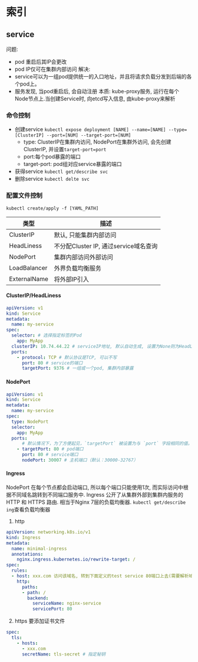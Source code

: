 # 索引


## service
问题:
- pod 重启后其IP会更改
- pod IP仅可在集群内部访问
解决:
- service可以为一组pod提供统一的入口地址，并且将请求负载分发到后端的各个pod上。
- 服务发现, 当pod重启后, 会自动注册
本质:
kube-proxy服务, 运行在每个Node节点上.当创建Service时, 向etcd写入信息, 由kube-proxy来解析

### 命令控制
- 创建service `kubectl expose deployment [NAME] --name=[NAME] --type=[ClusterIP] --port=[NUM] --target-port=[NUM]`
  - type:
    ClusterIP在集群内访问,
    NodePort在集群外访问, 会先创建ClusterIP, 并设置`target-port=port`
  - port:每个pod暴露的端口
  - target-port: pod组对应service暴露的端口
- 获得service `kubectl get/describe svc`
- 删除service `kubectl delte svc`

### 配置文件控制
`kubectl create/apply -f [YAML_PATH]`

|类型|描述|
|--|--|
|ClusterIP|默认, 只能集群内部访问|
|HeadLiness|不分配Cluster IP, 通过service域名查询|
|NodePort|集群内部访问外部访问|
|LoadBalancer|外界负载均衡服务|
|ExternalName|将外部IP引入|

#### ClusterIP/HeadLiness
```yml
apiVersion: v1
kind: Service
metadata:
  name: my-service
spec:
  selector: # 选择指定标签的Pod
    app: MyApp
  clusterIP: 10.74.44.22 # serviceIP地址, 默认自动生成, 设置为None则为HeadLiness
  ports:
    - protocol: TCP # 默认协议是TCP, 可以不写
      port: 80 # service的端口
      targetPort: 9376 # 一组或一个pod, 集群内部暴露
```

#### NodePort
```yml
apiVersion: v1
kind: Service
metadata:
  name: my-service
spec:
  type: NodePort
  selector:
    app: MyApp
  ports:
      # 默认情况下，为了方便起见，`targetPort` 被设置为与 `port` 字段相同的值。
    - targetPort: 80 # pod端口
      port: 80 # service端口
      nodePort: 30007 # 主机端口（默认：30000-32767）
```



#### Ingress
NodePort 在每个节点都会启动端口, 所以每个端口只能使用1次, 而实际访问中根据不同域名跳转到不同端口服务中.
Ingress 公开了从集群外部到集群内服务的 HTTP 和 HTTPS 路由. 
相当于Nginx 7层的负载均衡器.
`kubectl get/describe ing`查看负载均衡器

1. http
```yml
apiVersion: networking.k8s.io/v1
kind: Ingress
metadata:
  name: minimal-ingress
  annotations:
    nginx.ingress.kubernetes.io/rewrite-target: /
spec:
  rules:
  - host: xxx.com 访问该域名, 转到下面定义的test service 80端口上去(需要解析域名, 测试用hosts文件即可).另外记得加NodePort端口号
    http:
      paths:
      - path: /
        backend:
          serviceName: nginx-service
          servicePort: 80
```

2. https
要添加证书文件
```yml
spec:
  tls:
    - hosts:
      - xxx.com
      secretName: tls-secret # 指定秘钥
```